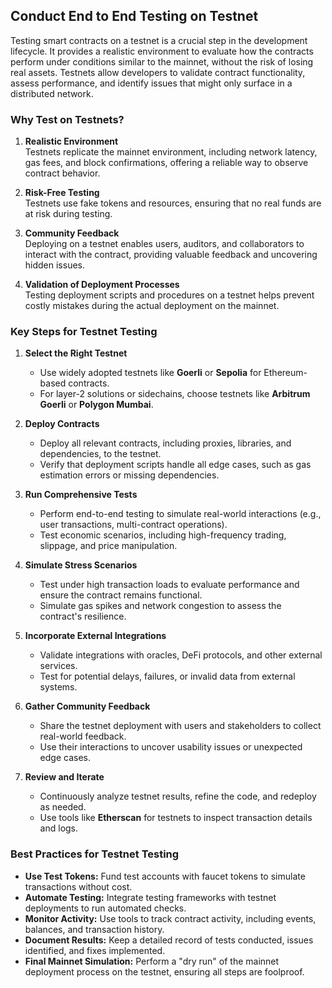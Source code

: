 ## Conduct End to End Testing on Testnet

Testing smart contracts on a testnet is a crucial step in the development lifecycle. It provides a realistic environment to evaluate how the contracts perform under conditions similar to the mainnet, without the risk of losing real assets. Testnets allow developers to validate contract functionality, assess performance, and identify issues that might only surface in a distributed network.

### Why Test on Testnets?

1. **Realistic Environment**  
   Testnets replicate the mainnet environment, including network latency, gas fees, and block confirmations, offering a reliable way to observe contract behavior.

2. **Risk-Free Testing**  
   Testnets use fake tokens and resources, ensuring that no real funds are at risk during testing.

3. **Community Feedback**  
   Deploying on a testnet enables users, auditors, and collaborators to interact with the contract, providing valuable feedback and uncovering hidden issues.

4. **Validation of Deployment Processes**  
   Testing deployment scripts and procedures on a testnet helps prevent costly mistakes during the actual deployment on the mainnet.


### Key Steps for Testnet Testing

1. **Select the Right Testnet**
   - Use widely adopted testnets like **Goerli** or **Sepolia** for Ethereum-based contracts.
   - For layer-2 solutions or sidechains, choose testnets like **Arbitrum Goerli** or **Polygon Mumbai**.

2. **Deploy Contracts**
   - Deploy all relevant contracts, including proxies, libraries, and dependencies, to the testnet.
   - Verify that deployment scripts handle all edge cases, such as gas estimation errors or missing dependencies.

3. **Run Comprehensive Tests**
   - Perform end-to-end testing to simulate real-world interactions (e.g., user transactions, multi-contract operations).
   - Test economic scenarios, including high-frequency trading, slippage, and price manipulation.

4. **Simulate Stress Scenarios**
   - Test under high transaction loads to evaluate performance and ensure the contract remains functional.
   - Simulate gas spikes and network congestion to assess the contract's resilience.

5. **Incorporate External Integrations**
   - Validate integrations with oracles, DeFi protocols, and other external services.
   - Test for potential delays, failures, or invalid data from external systems.

6. **Gather Community Feedback**
   - Share the testnet deployment with users and stakeholders to collect real-world feedback.
   - Use their interactions to uncover usability issues or unexpected edge cases.

7. **Review and Iterate**
   - Continuously analyze testnet results, refine the code, and redeploy as needed.
   - Use tools like **Etherscan** for testnets to inspect transaction details and logs.


### Best Practices for Testnet Testing

- **Use Test Tokens:** Fund test accounts with faucet tokens to simulate transactions without cost.  
- **Automate Testing:** Integrate testing frameworks with testnet deployments to run automated checks.  
- **Monitor Activity:** Use tools to track contract activity, including events, balances, and transaction history.  
- **Document Results:** Keep a detailed record of tests conducted, issues identified, and fixes implemented.  
- **Final Mainnet Simulation:** Perform a "dry run" of the mainnet deployment process on the testnet, ensuring all steps are foolproof.